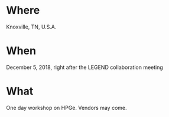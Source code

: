 # Where
Knoxville, TN, U.S.A. 

# When
December 5, 2018, right after the LEGEND collaboration meeting

# What
One day workshop on HPGe. Vendors may come.
